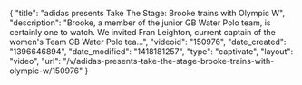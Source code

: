 {
    "title": "adidas presents Take The Stage: Brooke trains with Olympic W",
    "description": "Brooke, a member of the junior GB Water Polo team, is certainly one to watch. We invited Fran Leighton, current captain of the women's Team GB Water Polo tea...",
    "videoid": "150976",
    "date_created": "1396646894",
    "date_modified": "1418181257",
    "type": "captivate",
    "layout": "video",
    "url": "\/v\/adidas-presents-take-the-stage-brooke-trains-with-olympic-w\/150976"
}